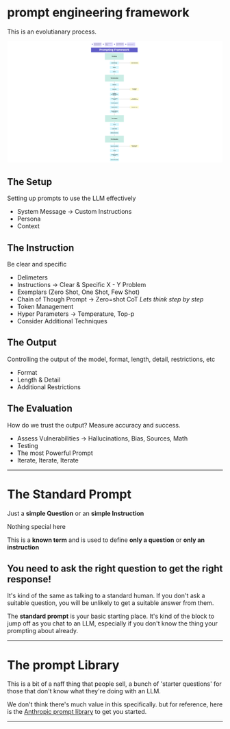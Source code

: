 # prompt engineering framework

This is an evolutianary process. 

![Prompt Engineering](Prompt%20Engineering%20-%20Prompt%20Map.png)

## The Setup 

Setting up prompts to use the LLM effectively

- System Message -> Custom Instructions
- Persona
- Context

## The Instruction 

Be clear and specific

- Delimeters
- Instructions -> Clear & Specific X - Y Problem
- Exemplars (Zero Shot, One Shot, Few Shot)
- Chain of Though Prompt -> Zero=shot CoT *Lets think step by step*
- Token Management 
- Hyper Parameters -> Temperature, Top-p
- Consider Additional Techniques
  
## The Output

Controlling the output of the model, format, length, detail, restrictions, etc 

- Format
- Length & Detail
- Additional Restrictions

## The Evaluation

How do we trust the output? Measure accuracy and success. 

- Assess Vulnerabilities -> Hallucinations, Bias, Sources, Math
- Testing
- The most Powerful Prompt
- Iterate, Iterate, Iterate

---

# The Standard Prompt

Just a **simple Question** or an **simple Instruction** 

Nothing special here 

This is a **known term** and is used to define **only a question** or **only an instruction**

## You need to ask the right question to get the right response! 

It's kind of the same as talking to a standard human. If you don't ask a suitable question, you will be unlikely to get a suitable answer from them. 

The **standard prompt** is your basic starting place. It's kind of the block to jump off as you chat to an LLM, especially if you don't know the thing your prompting about already. 

---

# The prompt Library

This is a bit of a naff thing that people sell, a bunch of 'starter questions' for those that don't know what they're doing with an LLM. 

We don't think there's much value in this specifically. but for reference, here is the [Anthropic prompt library](https://docs.anthropic.com/en/prompt-library/library) to get you started. 

---
